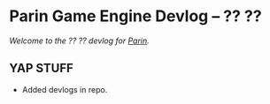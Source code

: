 # Parin Game Engine Devlog – ?? ??

*Welcome to the ?? ?? devlog for [Parin](https://github.com/Kapendev/parin).*

## YAP STUFF

* Added devlogs in repo.
